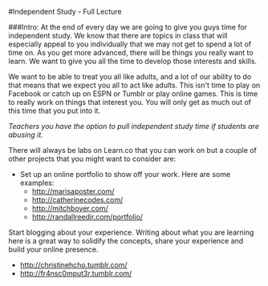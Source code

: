 #Independent Study - Full Lecture

###Intro:
At the end of every day we are going to give you guys time for independent study. We know that there are topics in class that will especially appeal to you individually that we may not get to spend a lot of time on. As you get more advanced, there will be things you really want to learn. We want to give you all the time to develop those interests and skills.

We want to be able to treat you all like adults, and a lot of our ability to do that means that we expect you all to act like adults. This isn't time to play on Facebook or catch up on ESPN or Tumblr or play online games. This is time to really work on things that interest you. You will only get as much out of this time that you put into it.

*Teachers you have the option to pull independent study time if students are abusing it.*

There will always be labs on Learn.co that you can work on but a couple of other projects that you might want to consider are:

+ Set up an online portfolio to show off your work. Here are some examples:
  * http://marisaposter.com/ 
  * http://catherinecodes.com/  
  * http://mitchboyer.com/ 
  * http://randallreedjr.com/portfolio/ 

Start blogging about your experience. Writing about what you are learning here is a great way to solidify the concepts, share your experience and build your online presence.
  * http://christinehcho.tumblr.com/ 
  * http://fr4nsc0mput3r.tumblr.com/

